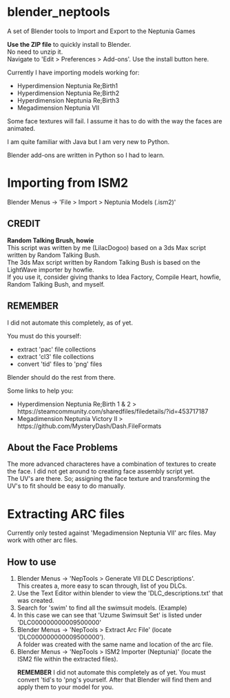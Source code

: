 # blender_neptools
<p>A set of Blender tools to Import and Export to the Neptunia Games
<p><b>Use the ZIP file</b> to quickly install to Blender.
  <br>No need to unzip it.
  <br>Navigate to 'Edit > Preferences > Add-ons'. Use the install button here.

<p>Currently I have importing models working for:
<ul>
<li>Hyperdimension Neptunia Re;Birth1
<li>Hyperdimension Neptunia Re;Birth2
<li>Hyperdimension Neptunia Re;Birth3
<li>Megadimension Neptunia VII
</ul>

<p>Some face textures will fail. I assume it has to do with the way the faces are animated.

<p>I am quite familiar with Java but I am very new to Python.
<p>Blender add-ons are written in Python so I had to learn.


<h1>Importing from ISM2</h1>
Blender Menus -> 'File > Import > Neptunia Models (.ism2)'
<h2>CREDIT</h2>
<b>Random Talking Brush, howie</b>
<br>This script was written by me (LilacDogoo) based on a 3ds Max script written by Random Talking Bush.
<br>The 3ds Max script written by Random Talking Bush is based on the LightWave importer by howfie.
<br>If you use it, consider giving thanks to Idea Factory, Compile Heart, howfie, Random Talking Bush, and myself.


<h2>REMEMBER</h2>
I did not automate this completely, as of yet.
<p>You must do this yourself:
<ul>
<li>extract 'pac' file collections
<li>extract 'cl3' file collections
<li>convert 'tid' files to 'png' files
</ul>
<p>Blender should do the rest from there.
<p>Some links to help you:
<ul>
<li>Hyperdimension Neptunia Re;Birth 1 & 2  >  https://steamcommunity.com/sharedfiles/filedetails/?id=453717187
<li>Megadimension Neptunia Victory II  >  https://github.com/MysteryDash/Dash.FileFormats
</ul>

<h2>About the Face Problems</h2>
The more advanced characteres have a combination of textures to create the face. I did not get around to creating face assembly script yet.
<br>The UV's are there. So; assigning the face texture and transforming the UV's to fit should be easy to do manually.


<h1>Extracting ARC files</h1>
Currently only tested against 'Megadimension Neptunia VII' arc files. May work with other arc files.

<h2>How to use</h2>
<ol>
<li>Blender Menus -> 'NepTools > Generate VII DLC Descriptions'.
  <br>This creates a, more easy to scan through, list of you DLCs.
<li>Use the Text Editor within blender to view the 'DLC_descriptions.txt' that was created.
<li>Search for 'swim' to find all the swimsuit models. (Example)
<li>In this case we can see that 'Uzume Swimsuit Set' is listed under 'DLC000000000009500000'
<li>Blender Menus -> 'NepTools > Extract Arc File' (locate 'DLC000000000009500000').
  <br>A folder was created with the same name and location of the arc file.
<li>Blender Menus -> 'NepTools > ISM2 Importer (Neptunia)' (locate the ISM2 file within the extracted files).

<b>REMEMBER</b> I did not automate this completely as of yet. You must convert 'tid's to 'png's yourself.
    After that Blender will find them and apply them to your model for you.
